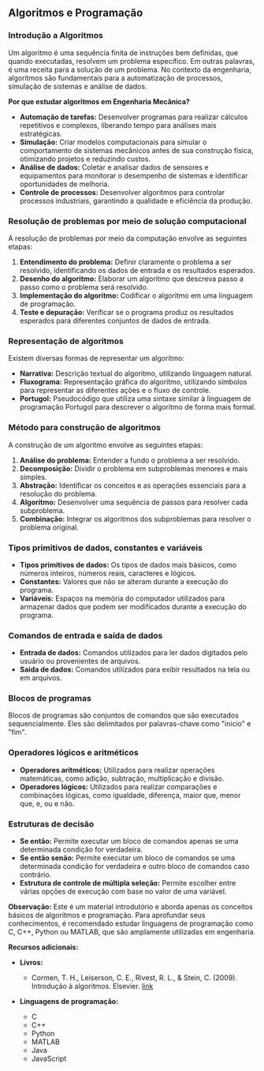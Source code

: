 ## Algoritmos e Programação

### Introdução a Algoritmos

Um algoritmo é uma sequência finita de instruções bem definidas, que quando executadas, resolvem um problema específico. Em outras palavras, é uma receita para a solução de um problema. No contexto da engenharia, algoritmos são fundamentais para a automatização de processos, simulação de sistemas e análise de dados.

**Por que estudar algoritmos em Engenharia Mecânica?**

* **Automação de tarefas:** Desenvolver programas para realizar cálculos repetitivos e complexos, liberando tempo para análises mais estratégicas.
* **Simulação:** Criar modelos computacionais para simular o comportamento de sistemas mecânicos antes de sua construção física, otimizando projetos e reduzindo custos.
* **Análise de dados:** Coletar e analisar dados de sensores e equipamentos para monitorar o desempenho de sistemas e identificar oportunidades de melhoria.
* **Controle de processos:** Desenvolver algoritmos para controlar processos industriais, garantindo a qualidade e eficiência da produção.

### Resolução de problemas por meio de solução computacional

A resolução de problemas por meio da computação envolve as seguintes etapas:

1. **Entendimento do problema:** Definir claramente o problema a ser resolvido, identificando os dados de entrada e os resultados esperados.
2. **Desenho do algoritmo:** Elaborar um algoritmo que descreva passo a passo como o problema será resolvido.
3. **Implementação do algoritmo:** Codificar o algoritmo em uma linguagem de programação.
4. **Teste e depuração:** Verificar se o programa produz os resultados esperados para diferentes conjuntos de dados de entrada.

### Representação de algoritmos

Existem diversas formas de representar um algoritmo:

* **Narrativa:** Descrição textual do algoritmo, utilizando linguagem natural.
* **Fluxograma:** Representação gráfica do algoritmo, utilizando símbolos para representar as diferentes ações e o fluxo de controle.
* **Portugol:** Pseudocódigo que utiliza uma sintaxe similar à linguagem de programação Portugol para descrever o algoritmo de forma mais formal.

### Método para construção de algoritmos

A construção de um algoritmo envolve as seguintes etapas:

1. **Análise do problema:** Entender a fundo o problema a ser resolvido.
2. **Decomposição:** Dividir o problema em subproblemas menores e mais simples.
3. **Abstração:** Identificar os conceitos e as operações essenciais para a resolução do problema.
4. **Algoritmo:** Desenvolver uma sequência de passos para resolver cada subproblema.
5. **Combinação:** Integrar os algoritmos dos subproblemas para resolver o problema original.

### Tipos primitivos de dados, constantes e variáveis

* **Tipos primitivos de dados:** Os tipos de dados mais básicos, como números inteiros, números reais, caracteres e lógicos.
* **Constantes:** Valores que não se alteram durante a execução do programa.
* **Variáveis:** Espaços na memória do computador utilizados para armazenar dados que podem ser modificados durante a execução do programa.

### Comandos de entrada e saída de dados

* **Entrada de dados:** Comandos utilizados para ler dados digitados pelo usuário ou provenientes de arquivos.
* **Saída de dados:** Comandos utilizados para exibir resultados na tela ou em arquivos.

### Blocos de programas

Blocos de programas são conjuntos de comandos que são executados sequencialmente. Eles são delimitados por palavras-chave como "inicio" e "fim".

### Operadores lógicos e aritméticos

* **Operadores aritméticos:** Utilizados para realizar operações matemáticas, como adição, subtração, multiplicação e divisão.
* **Operadores lógicos:** Utilizados para realizar comparações e combinações lógicas, como igualdade, diferença, maior que, menor que, e, ou e não.

### Estruturas de decisão

* **Se então:** Permite executar um bloco de comandos apenas se uma determinada condição for verdadeira.
* **Se então senão:** Permite executar um bloco de comandos se uma determinada condição for verdadeira e outro bloco de comandos caso contrário.
* **Estrutura de controle de múltipla seleção:** Permite escolher entre várias opções de execução com base no valor de uma variável.

**Observação:** Este é um material introdutório e aborda apenas os conceitos básicos de algoritmos e programação. Para aprofundar seus conhecimentos, é recomendado estudar linguagens de programação como C, C++, Python ou MATLAB, que são amplamente utilizadas em engenharia.

**Recursos adicionais:**

* **Livros:**
    * Cormen, T. H., Leiserson, C. E., Rivest, R. L., & Stein, C. (2009). Introdução à algoritmos. Elsevier. [link](https://www.cin.ufpe.br/~ara/algoritmos-%20portugu%C3%AAs-%20cormen.pdf)
    
* **Linguagens de programação:**
    * C
    * C++
    * Python
    * MATLAB
    * Java
    * JavaScript
